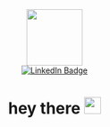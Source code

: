 <div id="header" align="center">
  <img src="https://media.giphy.com/media/jdPMeyv9rn0hZHh8n9/giphy.gif" width="100"/>
</div>
<div id="badges" align="center">
  <a href="linkedin.com/in/mukhtar-hamid">
    <img src="https://img.shields.io/badge/LinkedIn-blue?style=for-the-badge&logo=linkedin&logoColor=white" alt="LinkedIn Badge"/>
  </a>
</div>
<div id="badges" align="center">
  <img src="https://komarev.com/ghpvc/?username=Mukhtarmid&style=flat-square&color=blue" alt=""/>
  <h1>
  hey there
  <img src="https://media.giphy.com/media/M9lxN7JeGjF6APPoJg/giphy.gif" width="30px"/>
</h1>
</div>

